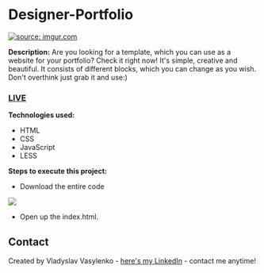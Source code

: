 # Designer-Portfolio
<a href="https://imgur.com/T4NNexS"><img src="https://i.imgur.com/T4NNexS.gif" title="source: imgur.com" /></a>

**Description:**
Are you looking for a template, which you can use as a website for your portfolio? Check it right now! It's simple, creative and beautiful. It consists of different blocks, which you can change as you wish. Don't overthink just grab it and use:)
### [LIVE](https://vladyslav-vasylenko.github.io/Designer-Portfolio/)
**Technologies used:**
 - HTML
 - CSS
 - JavaScript
 - LESS
 
 **Steps to execute this project:**
 - Download the entire code
 
![](https://i.imgur.com/mzqjgS4.png)
 - Open up the index.html.
 
## Contact
Created by Vladyslav Vasylenko - [here's my LinkedIn](https://www.linkedin.com/in/vladvasylenko/) - contact me anytime!
